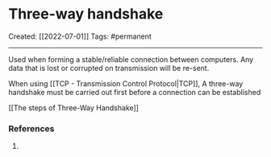 

# Three-way handshake
Created:  [[2022-07-01]]
Tags: #permanent 

---
Used when forming a stable/reliable connection between computers. Any data that is lost or corrupted on transmission will be re-sent.



When using [[TCP - Transmission Control Protocol|TCP]], 
A three-way handshake must be carried out first before a connection can be established 




[[The steps of Three-Way Handshake]]


















### References
1. 
